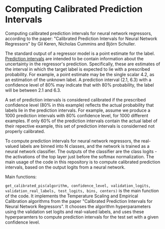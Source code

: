 # Computing Calibrated Prediction Intervals
Computing calibrated prediction intervals for neural network regressors, according to the paper:
"Calibrated Prediction Intervals for Neural Network Regressors"
by Gil Keren, Nicholas Cummins and Björn Schuller. 

The standard output of a regressor model is a point estimate for the label. [Prediction intervals](https://en.wikipedia.org/wiki/Prediction_interval) are intended to be contain information about the uncertainty in the regressor's prediction. Specifically, these are estimates of the interval in which the target label is expected to lie with a prescribed probability. For example, a point estimate may be the single scalar 4.2, as an estimation of the unknown label. A prediction interval (2.1, 6.3) with a confidence level of 80% may indicate that with 80% probability, the label will be between 2.1 and 6.3. 

A set of prediction intervals is considered calibrated if the prescribed confidence level (80% in this example) reflects the actual probability that labels lie in the prediction intervals. For example, assume we produce a 1000 prediction intervals with 80% confidence level, for 1000 different examples. If only 60% of the prediction intervals contain the actual label of their repective example, this set of prediction intervals is considerned not properly calibrated. 

To compute prediction intervals for neural network regressors, the real-valued labels are binned into N classes, and the network is trained as a neural network classifier. The outputs of the classifier are the class logits - the activations of the top layer just before the softmax normalization. The main usage of the code in this repository is to compute calibrated prediction intervals, based on the output logits from a neural network. 

Main functions:

`get_calibrated_pis(algorithm, confidence_level, validation_logits, validation_real_labels, test_logits, bins, centers)`
is the main function of the code. It implements the Temperature Scaling and Empirical Calibration algorithms from the paper "Calibrated Prediction Intervals for Neural Network Regressors". It chooses the algorithm hyperparameters using the validation set logits and real-valued labels, and uses these hyperparamters to compute prediction intervals for the test set with a given confidence level.
